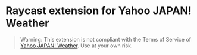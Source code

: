# Raycast extension for Yahoo JAPAN! Weather 

> Warning: This extension is not compliant with the Terms of Service of [Yahoo JAPAN! Weather](https://www.lycorp.co.jp/en/company/terms/). Use at your own risk.